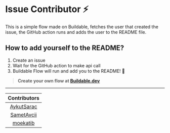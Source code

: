 # Issue Contributor :zap:
This is a simple flow made on Buildable, fetches the user that created the issue, the GitHub action runs and adds the user to the README file.

## How to add yourself to the README?
<ol>
  <li>Create an issue</li>
  <li>Wait for the GitHub action to make api call</li>
  <li>Buildable Flow will run and add you to the README! 🎉</li>
</ol>

> **Create your own flow at [Buildable.dev](https://buildable.dev)**

<hr>

| Contributors |
| :---: |
| [AykutSarac](https://github.com/AykutSarac) |
| [SametAvcii](https://github.com/SametAvcii) |
| [moekatib](https://github.com/moekatib) |
